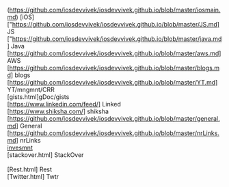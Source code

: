 (https://github.com/iosdevvivek/iosdevvivek.github.io/blob/master/iosmain.md) [iOS]
["https://github.com/iosdevvivek/iosdevvivek.github.io/blob/master/JS.md] JS
["https://github.com/iosdevvivek/iosdevvivek.github.io/blob/master/java.md] Java
[https://github.com/iosdevvivek/iosdevvivek.github.io/blob/master/aws.md] AWS
[https://github.com/iosdevvivek/iosdevvivek.github.io/blob/master/blogs.md] blogs <br>
 [https://github.com/iosdevvivek/iosdevvivek.github.io/blob/master/YT.md] YT/mngmnt/CRR <br>
[gists.html]gDoc/gists <br>
[https://www.linkedin.com/feed/] Linked <br>
[https://www.shiksha.com/] shiksha <br>
[https://github.com/iosdevvivek/iosdevvivek.github.io/blob/master/general.md] General <br>
[https://github.com/iosdevvivek/iosdevvivek.github.io/blob/master/nrLinks.md] nrLinks <br>
[invesmnt](https://github.com/iosdevvivek/iosdevvivek.github.io/blob/master/investment.md)<br>
[stackover.html] StackOver <br>	      
[Rest.html] Rest <br>
[Twitter.html] Twtr <br>	
